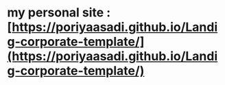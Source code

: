 # my personal site : [https://poriyaasadi.github.io/Landig-corporate-template/](https://poriyaasadi.github.io/Landig-corporate-template/)
